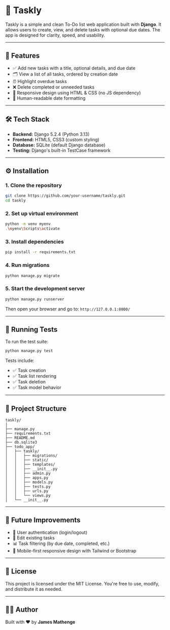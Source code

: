 # 📝 Taskly

Taskly is a simple and clean To-Do list web application built with **Django**. It allows users to create, view, and delete tasks with optional due dates. The app is designed for clarity, speed, and usability.

---

## 🚀 Features

- ✅ Add new tasks with a title, optional details, and due date
- 🗂 View a list of all tasks, ordered by creation date
- ⏰ Highlight overdue tasks
- ❌ Delete completed or unneeded tasks
- 📱 Responsive design using HTML & CSS (no JS dependency)
- 📅 Human-readable date formatting

---

## 🛠 Tech Stack

- **Backend:** Django 5.2.4 (Python 3.13)
- **Frontend:** HTML5, CSS3 (custom styling)
- **Database:** SQLite (default Django database)
- **Testing:** Django's built-in TestCase framework

---

## ⚙️ Installation

### 1. Clone the repository
```bash
git clone https://github.com/your-username/taskly.git
cd taskly
```

### 2. Set up virtual environment
```bash
python -m venv myenv
.\myenv\Scripts\activate
```

### 3. Install dependencies
```bash
pip install -r requirements.txt
```

### 4. Run migrations
```bash
python manage.py migrate
```

### 5. Start the development server
```bash
python manage.py runserver
```

Then open your browser and go to: `http://127.0.0.1:8000/`

---

## 🧪 Running Tests

To run the test suite:
```bash
python manage.py test
```

Tests include:
* ✅ Task creation
* ✅ Task list rendering
* ✅ Task deletion
* ✅ Task model behavior

---

## 📁 Project Structure

```
taskly/
│
├── manage.py
├── requirements.txt
├── README.md
├── db.sqlite3
├── todo_app/
│   ├── taskly/
│   │   ├── migrations/
│   │   ├── static/
│   │   ├── templates/
│   │   ├── __init__.py
│   │   ├── admin.py
│   │   ├── apps.py
│   │   ├── models.py
│   │   ├── tests.py
│   │   ├── urls.py
│   │   └── views.py
│   └── __init__.py
```

---

## 🧠 Future Improvements

* 🔐 User authentication (login/logout)
* 📝 Edit existing tasks
* 📊 Task filtering (by due date, completed, etc.)
* 📱 Mobile-first responsive design with Tailwind or Bootstrap

---

## 📜 License

This project is licensed under the MIT License. You're free to use, modify, and distribute it as needed.

---

## 👨‍💻 Author

Built with ❤️ by **James Mathenge**